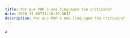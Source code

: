 ```yaml
---
title: Por que PHP é uma linguagem tão criticada?
date: 2020-11-03T17:10:19.501Z
description: Por que PHP é uma linguagem tão criticada?
---
```

a